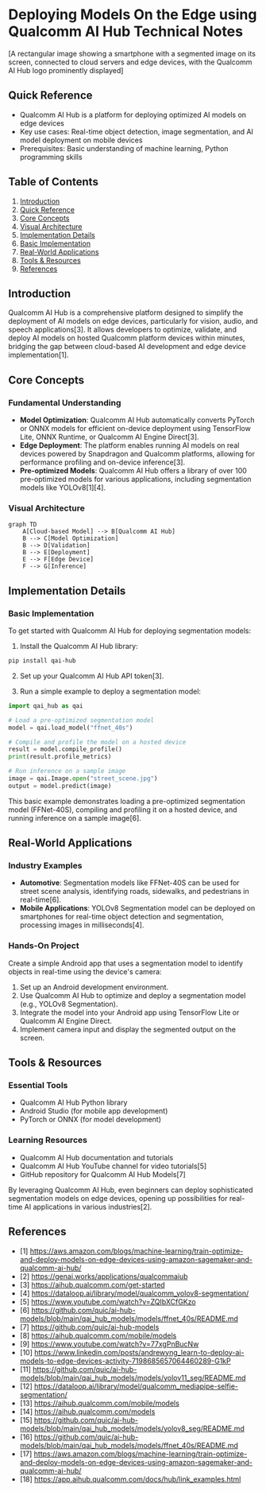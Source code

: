 # Deploying Models On the Edge using Qualcomm AI Hub Technical Notes
[A rectangular image showing a smartphone with a segmented image on its screen, connected to cloud servers and edge devices, with the Qualcomm AI Hub logo prominently displayed]

## Quick Reference
- Qualcomm AI Hub is a platform for deploying optimized AI models on edge devices
- Key use cases: Real-time object detection, image segmentation, and AI model deployment on mobile devices
- Prerequisites: Basic understanding of machine learning, Python programming skills

## Table of Contents

1. [Introduction](#introduction)
2. [Quick Reference](#quick-reference)
3. [Core Concepts](#core-concepts)
4. [Visual Architecture](#visual-architecture)
5. [Implementation Details](#implementation-details)
6. [Basic Implementation](#basic-implementation)
7. [Real-World Applications](#real-world-applications)
8. [Tools & Resources](#tools--resources)
9. [References](#references)

## Introduction

Qualcomm AI Hub is a comprehensive platform designed to simplify the deployment of AI models on edge devices, particularly for vision, audio, and speech applications[3]. It allows developers to optimize, validate, and deploy AI models on hosted Qualcomm platform devices within minutes, bridging the gap between cloud-based AI development and edge device implementation[1].

## Core Concepts

### Fundamental Understanding

- **Model Optimization**: Qualcomm AI Hub automatically converts PyTorch or ONNX models for efficient on-device deployment using TensorFlow Lite, ONNX Runtime, or Qualcomm AI Engine Direct[3].
- **Edge Deployment**: The platform enables running AI models on real devices powered by Snapdragon and Qualcomm platforms, allowing for performance profiling and on-device inference[3].
- **Pre-optimized Models**: Qualcomm AI Hub offers a library of over 100 pre-optimized models for various applications, including segmentation models like YOLOv8[1][4].

### Visual Architecture

```mermaid
graph TD
    A[Cloud-based Model] --> B[Qualcomm AI Hub]
    B --> C[Model Optimization]
    B --> D[Validation]
    B --> E[Deployment]
    E --> F[Edge Device]
    F --> G[Inference]
```

## Implementation Details

### Basic Implementation

To get started with Qualcomm AI Hub for deploying segmentation models:

1. Install the Qualcomm AI Hub library:
```bash
pip install qai-hub
```

2. Set up your Qualcomm AI Hub API token[3].

3. Run a simple example to deploy a segmentation model:
```python
import qai_hub as qai

# Load a pre-optimized segmentation model
model = qai.load_model("ffnet_40s")

# Compile and profile the model on a hosted device
result = model.compile_profile()
print(result.profile_metrics)

# Run inference on a sample image
image = qai.Image.open("street_scene.jpg")
output = model.predict(image)
```

This basic example demonstrates loading a pre-optimized segmentation model (FFNet-40S), compiling and profiling it on a hosted device, and running inference on a sample image[6].

## Real-World Applications

### Industry Examples

- **Automotive**: Segmentation models like FFNet-40S can be used for street scene analysis, identifying roads, sidewalks, and pedestrians in real-time[6].
- **Mobile Applications**: YOLOv8 Segmentation model can be deployed on smartphones for real-time object detection and segmentation, processing images in milliseconds[4].

### Hands-On Project

Create a simple Android app that uses a segmentation model to identify objects in real-time using the device's camera:

1. Set up an Android development environment.
2. Use Qualcomm AI Hub to optimize and deploy a segmentation model (e.g., YOLOv8 Segmentation).
3. Integrate the model into your Android app using TensorFlow Lite or Qualcomm AI Engine Direct.
4. Implement camera input and display the segmented output on the screen.


## Tools & Resources

### Essential Tools
- Qualcomm AI Hub Python library
- Android Studio (for mobile app development)
- PyTorch or ONNX (for model development)

### Learning Resources
- Qualcomm AI Hub documentation and tutorials
- Qualcomm AI Hub YouTube channel for video tutorials[5]
- GitHub repository for Qualcomm AI Hub Models[7]

By leveraging Qualcomm AI Hub, even beginners can deploy sophisticated segmentation models on edge devices, opening up possibilities for real-time AI applications in various industries[2].

## References

- [1] https://aws.amazon.com/blogs/machine-learning/train-optimize-and-deploy-models-on-edge-devices-using-amazon-sagemaker-and-qualcomm-ai-hub/
- [2] https://genai.works/applications/qualcommaiub
- [3] https://aihub.qualcomm.com/get-started
- [4] https://dataloop.ai/library/model/qualcomm_yolov8-segmentation/
- [5] https://www.youtube.com/watch?v=ZQIbXCfGKzo
- [6] https://github.com/quic/ai-hub-models/blob/main/qai_hub_models/models/ffnet_40s/README.md
- [7] https://github.com/quic/ai-hub-models
- [8] https://aihub.qualcomm.com/mobile/models
- [9] https://www.youtube.com/watch?v=77xgPnBucNw
- [10] https://www.linkedin.com/posts/andrewyng_learn-to-deploy-ai-models-to-edge-devices-activity-7198685657064460289-G1kP
- [11] https://github.com/quic/ai-hub-models/blob/main/qai_hub_models/models/yolov11_seg/README.md
- [12] https://dataloop.ai/library/model/qualcomm_mediapipe-selfie-segmentation/
- [13] https://aihub.qualcomm.com/mobile/models
- [14] https://aihub.qualcomm.com/models
- [15] https://github.com/quic/ai-hub-models/blob/main/qai_hub_models/models/yolov8_seg/README.md
- [16] https://github.com/quic/ai-hub-models/blob/main/qai_hub_models/models/ffnet_40s/README.md
- [17] https://aws.amazon.com/blogs/machine-learning/train-optimize-and-deploy-models-on-edge-devices-using-amazon-sagemaker-and-qualcomm-ai-hub/
- [18] https://app.aihub.qualcomm.com/docs/hub/link_examples.html